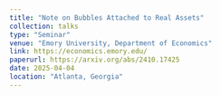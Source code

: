 ```yaml
---
title: "Note on Bubbles Attached to Real Assets"
collection: talks
type: "Seminar"
venue: "Emory University, Department of Economics"
link: https://economics.emory.edu/
paperurl: https://arxiv.org/abs/2410.17425
date: 2025-04-04
location: "Atlanta, Georgia"
---
```


